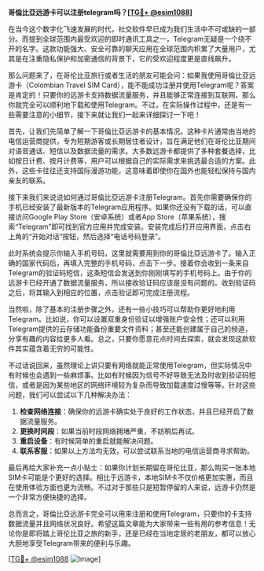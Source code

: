 **哥倫比亞远游卡可以注册telegram吗？[[TG💪+ @esim1088](https://t.me/s/esim1088)]**

在当今这个数字化飞速发展的时代，社交软件早已成为我们生活中不可或缺的一部分。而提到全球范围内最受欢迎的即时通讯工具之一，Telegram无疑是一个绕不开的名字。这款功能强大、安全可靠的聊天应用在全球范围内积累了大量用户，尤其是在注重隐私保护和加密通信的背景下，它的受欢迎程度更是直线飙升。

那么问题来了，在哥伦比亚旅行或者生活的朋友可能会问：如果我使用哥倫比亞远游卡（Colombian Travel SIM Card），能不能成功注册并使用Telegram呢？答案是肯定的！只要你的远游卡支持数据流量服务，并且能够正常连接到互联网，那么你就完全可以顺利地下载和使用Telegram。不过，在实际操作过程中，还是有一些需要注意的小细节，接下来就让我们一起来详细探讨一下吧！

首先，让我们先简单了解一下哥倫比亞远游卡的基本情况。这种卡片通常由当地的电信运营商提供，专为短期游客或长期居住者设计，旨在满足他们在哥伦比亚期间对语音通话、短信以及数据流量的需求。大多数远游卡都提供了多种套餐选择，比如按日计费、按月计费等，用户可以根据自己的实际需求来挑选最合适的方案。此外，这些卡往往还支持国际漫游功能，这意味着即使你在国外也能轻松保持与国内亲友的联系。

接下来我们来说说如何通过哥倫比亞远游卡注册Telegram。首先你需要确保你的手机已经安装了最新版本的Telegram应用程序。如果你还没有下载的话，可以直接访问Google Play Store（安卓系统）或者App Store（苹果系统），搜索“Telegram”即可找到官方应用并完成安装。安装完成后打开应用界面，点击右上角的“开始对话”按钮，然后选择“电话号码登录”。

此时系统会提示你输入手机号码，这里就需要用到你的哥倫比亞远游卡了。输入正确的国家代码后，再填入完整的手机号码，点击下一步。接着你会收到一条来自Telegram的验证码短信，这条短信会发送到你刚刚填写的手机号码上。由于你的远游卡已经开通了数据流量服务，所以接收验证码应该是没有问题的。收到验证码之后，将其输入到相应的位置，点击验证即可完成注册流程。

当然啦，除了基本的注册步骤之外，还有一些小技巧可以帮助你更好地利用Telegram。比如说，你可以设置双重身份验证以增强账户安全性；还可以利用Telegram提供的云存储功能备份重要文件资料；甚至还能创建属于自己的频道，分享有趣的内容给更多人看。总之，只要你愿意花点时间去探索，就会发现这款软件其实蕴含着无穷的可能性。

不过话说回来，虽然理论上讲只要有网络就能正常使用Telegram，但实际情况中有时候也会遇到一些麻烦事。比如有时候因为信号不好导致无法及时收到验证码短信，或者是因为某些地区的网络环境较为复杂而导致加载速度过慢等等。针对这些问题，我们可以尝试以下几种解决办法：

1. **检查网络连接**：确保你的远游卡确实处于良好的工作状态，并且已经开启了数据流量服务。
2. **更换时间段**：如果当前时段网络拥堵严重，不妨稍后再试。
3. **重启设备**：有时候简单的重启就能解决问题。
4. **联系客服**：如果以上方法均无效，可以尝试联系当地的电信运营商寻求帮助。

最后再给大家补充一点小贴士：如果你计划长期留在哥伦比亚，那么购买一张本地SIM卡可能是个更好的选择。相比于远游卡，本地SIM卡不仅价格更加实惠，而且在使用体验方面也更为流畅。不过对于那些只是短暂停留的人来说，远游卡仍然是一个非常方便快捷的选择。

总而言之，哥倫比亞远游卡完全可以用来注册和使用Telegram，只要你的卡支持数据流量并且网络状况良好。希望这篇文章能为大家带来一些有用的参考信息！无论你是即将踏上哥伦比亚之旅的新手，还是已经在当地定居的老朋友，都可以放心大胆地享受Telegram带来的便利与乐趣。

[[TG💪+ @esim1088](https://t.me/s/esim1088) ![Image](https://i.postimg.cc/4NQfJmqS/Snipaste-2025-05-13-00-14-12.png)]